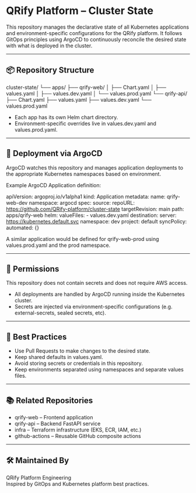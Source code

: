 # QRify Platform – Cluster State

This repository manages the declarative state of all Kubernetes applications and environment-specific configurations for the QRify platform. It follows GitOps principles using ArgoCD to continuously reconcile the desired state with what is deployed in the cluster.

---

## 📦 Repository Structure

cluster-state/
└── apps/
    ├── qrify-web/
    │   ├── Chart.yaml
    │   ├── values.yaml
    │   ├── values.dev.yaml
    │   └── values.prod.yaml
    └── qrify-api/
        ├── Chart.yaml
        ├── values.yaml
        ├── values.dev.yaml
        └── values.prod.yaml

- Each app has its own Helm chart directory.
- Environment-specific overrides live in values.dev.yaml and values.prod.yaml.

---

## 🚀 Deployment via ArgoCD

ArgoCD watches this repository and manages application deployments to the appropriate Kubernetes namespaces based on environment.

Example ArgoCD Application definition:

apiVersion: argoproj.io/v1alpha1
kind: Application
metadata:
  name: qrify-web-dev
  namespace: argocd
spec:
  source:
    repoURL: https://github.com/QRify-platform/cluster-state
    targetRevision: main
    path: apps/qrify-web
    helm:
      valueFiles:
        - values.dev.yaml
  destination:
    server: https://kubernetes.default.svc
    namespace: dev
  project: default
  syncPolicy:
    automated: {}

A similar application would be defined for qrify-web-prod using values.prod.yaml and the prod namespace.

---

## 🔐 Permissions

This repository does not contain secrets and does not require AWS access.

- All deployments are handled by ArgoCD running inside the Kubernetes cluster.
- Secrets are injected via environment-specific configurations (e.g. external-secrets, sealed secrets, etc).

---

## 🧠 Best Practices

- Use Pull Requests to make changes to the desired state.
- Keep shared defaults in values.yaml.
- Avoid storing secrets or credentials in this repository.
- Keep environments separated using namespaces and separate values files.

---

## 📚 Related Repositories

- qrify-web – Frontend application
- qrify-api – Backend FastAPI service
- infra – Terraform infrastructure (EKS, ECR, IAM, etc.)
- github-actions – Reusable GitHub composite actions

---

## 🛠 Maintained By

QRify Platform Engineering  
Inspired by GitOps and Kubernetes platform best practices.

